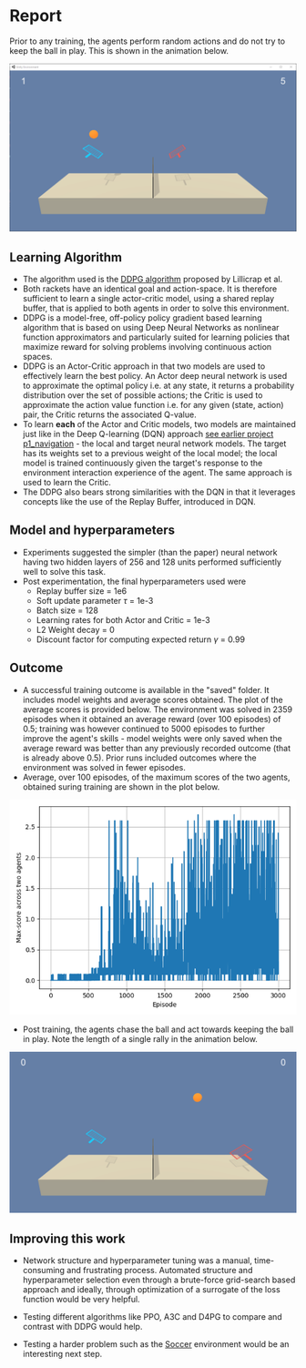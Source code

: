 # Report

Prior to any training, the agents perform random actions and do not try to keep the ball in play. This is shown in the animation below.

![Untrained Agent](saved/untrained.gif)

## Learning Algorithm
* The algorithm used is the [DDPG algorithm](https://arxiv.org/abs/1509.02971) proposed by Lillicrap et al.
* Both rackets have an identical goal and action-space. It is therefore sufficient to learn a single actor-critic model, using a shared replay buffer, that is applied to both agents in order to solve this environment.
* DDPG is a model-free, off-policy policy gradient based learning algorithm that is based on using Deep Neural Networks as nonlinear function approximators and particularly suited for learning policies that maximize reward for solving problems involving continuous action spaces.
* DDPG is an Actor-Critic approach in that two models are used to effectively learn the best policy. An Actor deep neural network is used to approximate the optimal policy i.e. at any state, it returns a probability distribution over the set of possible actions; the Critic is used to approximate the action value function i.e. for any given (state, action) pair, the Critic returns the associated Q-value. 
* To learn **each** of the Actor and Critic models, two models are maintained just like in the Deep Q-learning (DQN) approach [see earlier project p1_navigation](https://github.com/lshrihari/deepRL/tree/master/p1_navigation) - the local and target neural network models. The target has its weights set to a previous weight of the local model; the local model is trained continuously given the target's response to the environment interaction experience of the agent. The same approach is used to learn the Critic.
* The DDPG also bears strong similarities with the DQN in that it leverages concepts like the use of the Replay Buffer, introduced in DQN.

## Model and hyperparameters

* Experiments suggested the simpler (than the paper) neural network having two hidden layers of 256 and 128 units performed sufficiently well to solve this task.
* Post experimentation, the final hyperparameters used were
  * Replay buffer size = 1e6
  * Soft update parameter $\tau$ = 1e-3
  * Batch size = 128
  * Learning rates for both Actor and Critic = 1e-3
  * L2 Weight decay = 0
  * Discount factor for computing expected return $\gamma$ = 0.99

## Outcome

* A successful training outcome is available in the "saved" folder. It includes model weights and average scores obtained. The plot of the average scores is provided below. The environment was solved in 2359 episodes when it obtained an average reward (over 100 episodes) of 0.5; training was however continued to 5000 episodes to further improve the agent's skills - model weights were only saved when the average reward was better than any previously recorded outcome (that is already above 0.5). Prior runs included outcomes where the environment was solved in fewer episodes.
* Average, over 100 episodes, of the maximum scores of the two agents, obtained suring training are shown in the plot below.

![Scores](saved/scores.png)

* Post training, the agents chase the ball and act towards keeping the ball in play. Note the length of a single rally in the animation below.

![Trained Agent](saved/trained.gif)

## Improving this work

* Network structure and hyperparameter tuning was a manual, time-consuming and frustrating process. Automated structure and hyperparameter selection even through a brute-force grid-search based approach and ideally, through optimization of a surrogate of the loss function would be very helpful.

* Testing different algorithms like PPO, A3C and D4PG to compare and contrast with DDPG would help.

* Testing a harder problem such as the [Soccer](https://github.com/Unity-Technologies/ml-agents/blob/master/docs/Learning-Environment-Examples.md#soccer-twos) environment would be an interesting next step.